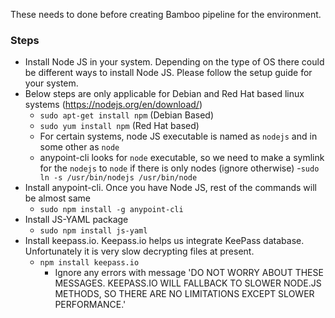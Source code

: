 These needs to done before creating Bamboo pipeline for the environment.

### Steps
- Install Node JS in your system. Depending on the type of OS there could be different ways to install Node JS. Please follow the setup guide for your system.
- Below steps are only applicable for Debian and Red Hat based linux systems (https://nodejs.org/en/download/)
  - `sudo apt-get install npm` (Debian Based)
  - `sudo yum install npm` (Red Hat based)
  - For certain systems, node JS executable is named as `nodejs` and in some other as `node`
  - anypoint-cli looks for `node` executable, so we need to make a symlink for the `nodejs` to `node` if there is only nodes (ignore otherwise)
      -`sudo ln -s /usr/bin/nodejs /usr/bin/node`
- Install anypoint-cli. Once you have Node JS, rest of the commands will be almost same
  - `sudo npm install -g anypoint-cli`
- Install JS-YAML package
  - `sudo npm install js-yaml` 
- Install keepass.io. Keepass.io helps us integrate KeePass database. Unfortunately it is very slow decrypting files at present.
  - `npm install keepass.io`
  	- Ignore any errors with message 'DO NOT WORRY ABOUT THESE MESSAGES. KEEPASS.IO WILL FALLBACK TO SLOWER NODE.JS METHODS, SO THERE ARE NO LIMITATIONS EXCEPT SLOWER PERFORMANCE.'